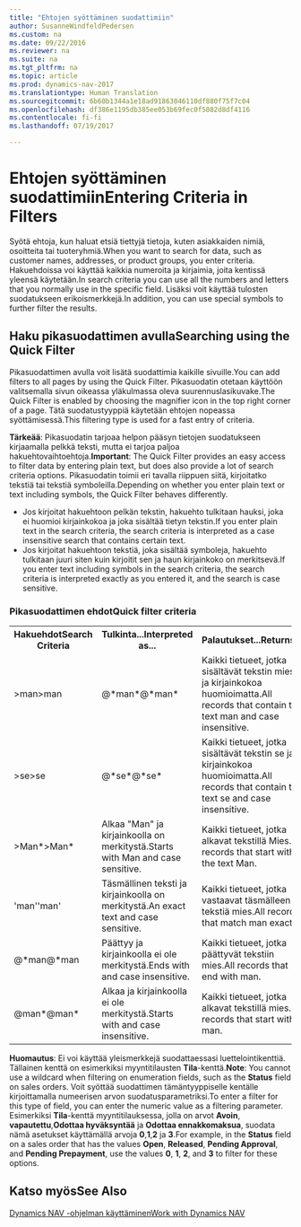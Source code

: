 ```yaml
---
title: "Ehtojen syöttäminen suodattimiin"
author: SusanneWindfeldPedersen
ms.custom: na
ms.date: 09/22/2016
ms.reviewer: na
ms.suite: na
ms.tgt_pltfrm: na
ms.topic: article
ms.prod: dynamics-nav-2017
ms.translationtype: Human Translation
ms.sourcegitcommit: 6b60b1344a1e18ad91863046110df880f75f7c04
ms.openlocfilehash: df386e1195db385ee053b69fec0f5082d8df4116
ms.contentlocale: fi-fi
ms.lasthandoff: 07/19/2017

---
```


# <a name="entering-criteria-in-filters"></a><span data-ttu-id="99ea1-102">Ehtojen syöttäminen suodattimiin</span><span class="sxs-lookup"><span data-stu-id="99ea1-102">Entering Criteria in Filters</span></span>
<span data-ttu-id="99ea1-103">Syötä ehtoja, kun haluat etsiä tiettyjä tietoja, kuten asiakkaiden nimiä, osoitteita tai tuoteryhmiä.</span><span class="sxs-lookup"><span data-stu-id="99ea1-103">When you want to search for data, such as customer names, addresses, or product groups, you enter criteria.</span></span> <span data-ttu-id="99ea1-104">Hakuehdoissa voi käyttää kaikkia numeroita ja kirjaimia, joita kentissä yleensä käytetään.</span><span class="sxs-lookup"><span data-stu-id="99ea1-104">In search criteria you can use all the numbers and letters that you normally use in the specific field.</span></span> <span data-ttu-id="99ea1-105">Lisäksi voit käyttää tulosten suodatukseen erikoismerkkejä.</span><span class="sxs-lookup"><span data-stu-id="99ea1-105">In addition, you can use special symbols to further filter the results.</span></span>

## <a name="searching-using-the-quick-filter"></a><span data-ttu-id="99ea1-106">Haku pikasuodattimen avulla</span><span class="sxs-lookup"><span data-stu-id="99ea1-106">Searching using the Quick Filter</span></span>
<span data-ttu-id="99ea1-107">Pikasuodattimen avulla voit lisätä suodattimia kaikille sivuille.</span><span class="sxs-lookup"><span data-stu-id="99ea1-107">You can add filters to all pages by using the Quick Filter.</span></span> <span data-ttu-id="99ea1-108">Pikasuodatin otetaan käyttöön valitsemalla sivun oikeassa yläkulmassa oleva suurennuslasikuvake.</span><span class="sxs-lookup"><span data-stu-id="99ea1-108">The Quick Filter is enabled by choosing the magnifier icon in the top right corner of a page.</span></span> <span data-ttu-id="99ea1-109">Tätä suodatustyyppiä käytetään ehtojen nopeassa syöttämisessä.</span><span class="sxs-lookup"><span data-stu-id="99ea1-109">This filtering type is used for a fast entry of criteria.</span></span>

<span data-ttu-id="99ea1-110">**Tärkeää**: Pikasuodatin tarjoaa helpon pääsyn tietojen suodatukseen kirjaamalla pelkkä teksti, mutta ei tarjoa paljoa hakuehtovaihtoehtoja.</span><span class="sxs-lookup"><span data-stu-id="99ea1-110">**Important**: The Quick Filter provides an easy access to filter data by entering plain text, but does also provide a lot of search criteria options.</span></span> <span data-ttu-id="99ea1-111">Pikasuodatin toimii eri tavalla riippuen siitä, kirjoitatko tekstiä tai tekstiä symboleilla.</span><span class="sxs-lookup"><span data-stu-id="99ea1-111">Depending on whether you enter plain text or text including symbols, the Quick Filter behaves differently.</span></span>  
- <span data-ttu-id="99ea1-112">Jos kirjoitat hakuehtoon pelkän tekstin, hakuehto tulkitaan hauksi, joka ei huomioi kirjainkokoa ja joka sisältää tietyn tekstin.</span><span class="sxs-lookup"><span data-stu-id="99ea1-112">If you enter plain text in the search criteria, the search criteria is interpreted as a case insensitive search that contains certain text.</span></span>  
- <span data-ttu-id="99ea1-113">Jos kirjoitat hakuehtoon tekstiä, joka sisältää symboleja, hakuehto tulkitaan juuri siten kuin kirjoitit sen ja haun kirjainkoko on merkitsevä.</span><span class="sxs-lookup"><span data-stu-id="99ea1-113">If you enter text including symbols in the search criteria, the search criteria is interpreted exactly as you entered it, and the search is case sensitive.</span></span>

### <a name="quick-filter-criteria"></a><span data-ttu-id="99ea1-114">Pikasuodattimen ehdot</span><span class="sxs-lookup"><span data-stu-id="99ea1-114">Quick filter criteria</span></span>
<!-- html syntax because symbols conflict with MarkDown syntax -->
<TABLE>
  <TR>
    <TH><span data-ttu-id="99ea1-115">Hakuehdot</span><span class="sxs-lookup"><span data-stu-id="99ea1-115">Search Criteria</span></span></TH>
    <TH><span data-ttu-id="99ea1-116">Tulkinta...</span><span class="sxs-lookup"><span data-stu-id="99ea1-116">Interpreted as...</span></span></TH>
    <TH><span data-ttu-id="99ea1-117">Palautukset...</span><span class="sxs-lookup"><span data-stu-id="99ea1-117">Returns...</span></span></TH>
  </TR>
  <TR>
    <TD><span data-ttu-id="99ea1-118">>man</span><span class="sxs-lookup"><span data-stu-id="99ea1-118">>man</span></span></TD>
    <TD><span data-ttu-id="99ea1-119">@*man*</span><span class="sxs-lookup"><span data-stu-id="99ea1-119">@*man*</span></span></TD>
    <TD><span data-ttu-id="99ea1-120">Kaikki tietueet, jotka sisältävät tekstin mies ja kirjainkokoa huomioimatta.</span><span class="sxs-lookup"><span data-stu-id="99ea1-120">All records that contain the text man and case insensitive.</span></span></TD>
  </TR>
  <TR>
    <TD><span data-ttu-id="99ea1-121">>se</span><span class="sxs-lookup"><span data-stu-id="99ea1-121">>se</span></span></TD>
    <TD><span data-ttu-id="99ea1-122">@*se*</span><span class="sxs-lookup"><span data-stu-id="99ea1-122">@*se*</span></span></TD>
    <TD><span data-ttu-id="99ea1-123">Kaikki tietueet, jotka sisältävät tekstin se ja kirjainkokoa huomioimatta.</span><span class="sxs-lookup"><span data-stu-id="99ea1-123">All records that contain the text se and case insensitive.</span></span></TD>
  </TR>
  <TR>
    <TD><span data-ttu-id="99ea1-124">>Man*</span><span class="sxs-lookup"><span data-stu-id="99ea1-124">>Man*</span></span></TD>
    <TD><span data-ttu-id="99ea1-125">Alkaa "Man" ja kirjainkoolla on merkitystä.</span><span class="sxs-lookup"><span data-stu-id="99ea1-125">Starts with Man and case sensitive.</span></span></TD>
    <TD><span data-ttu-id="99ea1-126">Kaikki tietueet, jotka alkavat tekstillä Mies.</span><span class="sxs-lookup"><span data-stu-id="99ea1-126">All records that start with the text Man.</span></span></TD>
  </TR>
  <TR>
    <TD><span data-ttu-id="99ea1-127">'man'</span><span class="sxs-lookup"><span data-stu-id="99ea1-127">'man'</span></span></TD>
    <TD><span data-ttu-id="99ea1-128">Täsmällinen teksti ja kirjainkoolla on merkitystä.</span><span class="sxs-lookup"><span data-stu-id="99ea1-128">An exact text and case sensitive.</span></span></TD>
    <TD><span data-ttu-id="99ea1-129">Kaikki tietueet, jotka vastaavat täsmälleen tekstiä mies.</span><span class="sxs-lookup"><span data-stu-id="99ea1-129">All records that match man exactly.</span></span></TD>
  </TR>
  <TR>
    <TD><span data-ttu-id="99ea1-130">@*man</span><span class="sxs-lookup"><span data-stu-id="99ea1-130">@*man</span></span></TD>
    <TD><span data-ttu-id="99ea1-131">Päättyy ja kirjainkoolla ei ole merkitystä.</span><span class="sxs-lookup"><span data-stu-id="99ea1-131">Ends with and case insensitive.</span></span></TD>
    <TD><span data-ttu-id="99ea1-132">Kaikki tietueet, jotka päättyvät tekstiin mies.</span><span class="sxs-lookup"><span data-stu-id="99ea1-132">All records that end with man.</span></span></TD>
  </TR>
  <TR>
    <TD><span data-ttu-id="99ea1-133">@man*</span><span class="sxs-lookup"><span data-stu-id="99ea1-133">@man*</span></span></TD>
    <TD><span data-ttu-id="99ea1-134">Alkaa ja kirjainkoolla ei ole merkitystä.</span><span class="sxs-lookup"><span data-stu-id="99ea1-134">Starts with and case insensitive.</span></span></TD>
    <TD><span data-ttu-id="99ea1-135">Kaikki tietueet, jotka alkavat tekstillä mies.</span><span class="sxs-lookup"><span data-stu-id="99ea1-135">All records that start with man.</span></span></TD>
  </TR>
</TABLE>

<span data-ttu-id="99ea1-136">**Huomautus**: Ei voi käyttää yleismerkkejä suodattaessasi luettelointikenttiä. Tällainen kenttä on esimerkiksi myyntitilausten **Tila**-kenttä.</span><span class="sxs-lookup"><span data-stu-id="99ea1-136">**Note**: You cannot use a wildcard when filtering on enumeration fields, such as the **Status** field on sales orders.</span></span> <span data-ttu-id="99ea1-137">Voit syöttää suodattimen tämäntyyppiselle kentälle kirjoittamalla numeerisen arvon suodatusparametriksi.</span><span class="sxs-lookup"><span data-stu-id="99ea1-137">To enter a filter for this type of field, you can enter the numeric value as a filtering parameter.</span></span> <span data-ttu-id="99ea1-138">Esimerkiksi **Tila**-kenttä myyntitilauksessa, jolla on arvot **Avoin**, **vapautettu**,**Odottaa hyväksyntää** ja **Odottaa ennakkomaksua**, suodata nämä asetukset käyttämällä arvoja **0**,**1**,**2** ja **3**.</span><span class="sxs-lookup"><span data-stu-id="99ea1-138">For example, in the **Status** field on a sales order that has the values **Open**, **Released**, **Pending Approval**, and **Pending Prepayment**, use the values **0**, **1**, **2**, and **3** to filter for these options.</span></span>  

## <a name="see-also"></a><span data-ttu-id="99ea1-139">Katso myös</span><span class="sxs-lookup"><span data-stu-id="99ea1-139">See Also</span></span>
[<span data-ttu-id="99ea1-140">Dynamics NAV -ohjelman käyttäminen</span><span class="sxs-lookup"><span data-stu-id="99ea1-140">Work with Dynamics NAV</span></span>](ui-work-product.md)

